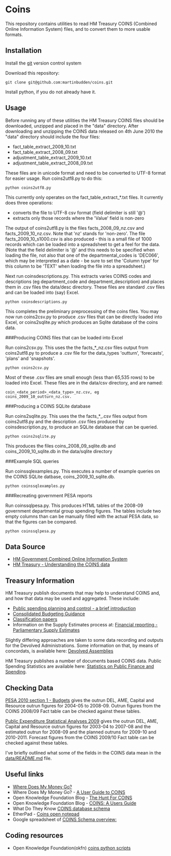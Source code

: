 Coins
=====

This repository contains utilities to read HM Treasury COINS (Combined Online Information System) files, and to convert them to more usable formats.


Installation
------------

Install the [git](http://git-scm.com/download) version control system

Download this repository:

    git clone git@github.com:martinbudden/coins.git

Install python, if you do not already have it.


Usage
-----

Before running any of these utilities the HM Treasury COINS files should be downloaded, unzipped and placed in the "data" directory. After downloading and unzipping the COINS data released on 4th June 2010 the "data" directory should include the four files:

* fact_table_extract_2009_10.txt
* fact_table_extract_2008_09.txt
* adjustment_table_extract_2009_10.txt
* adjustment_table_extract_2008_09.txt

These files are in unicode format and need to be converted to UTF-8 format for easier usage. Run coins2utf8.py to do this:

    python coins2utf8.py

This currently only operates on the fact_table_extract_*.txt files. It currently does three operations:

* converts the file to UTF-8 csv format (field delimiter is still '@')
* extracts only those records where the 'Value' field is non-zero

The output of coins2utf8.py is the files facts_2008_09_nz.csv and facts_2009_10_nz.csv. Note that 'nz' stands for 'non-zero'. The file facts_2009_10_s1000.csv is also produced - this is a small file of 1000 records which can be loaded into a spreadsheet to get a feel for the data. (Note that the field delimiter is '@' and this needs to be specified when loading the file, not also that one of the departmental_codes is 'DEC066', which may be interpreted as a date - be sure to set the 'Column type' for this column to be 'TEXT' when loading the file into a spreadsheet.)

Next run coinsdescriptions.py. This extracts varies COINS codes and descriptions (eg department_code and department_description) and places them in .csv files the data/desc directory. These files are standard .csv files and can be loaded into (say) Excel.

    python coinsdescriptions.py

This completes the preliminary preprocessing of the coins files. You may now run coins2csv.py to produce .csv files that can be directly loaded into Excel, or coins2sqlite.py which produces an Sqlite database of the coins data.


###Producing COINS files that can be loaded into Excel

Run coins2csv.py. This uses the the facts_*_nz.csv files output from coins2utf8.py to produce a .csv file for the data_types 'outturn', 'forecasts', 'plans' and 'snapshots'.

    python coins2csv.py

Most of these .csv files are small enough (less than 65,535 rows) to be loaded into Excel. These files are in the data/csv directory, and are named: 

    coin_<date_period>_<data_type>_nz.csv, eg coins_2009_10_outturn_nz.csv.


###Producing a COINS SQLite database

Run coins2sqlite.py. This uses the the facts_*_.csv files output from coins2utf8.py and the description .csv files produced by coinsdescription.py, to produce an SQLite database that can be queried.

    python coins2sqlite.py

This produces the files coins_2008_09_sqlite.db and coins_2009_10_sqlite.db in the data/sqlite directory

###Example SQL queries

Run coinssqlexamples.py. This executes a number of example queries on the COINS SQLite datbase, coins_2009_10_sqlite.db.

    python coinssqlexamples.py

###Recreating government PESA reports

Run coinssqlpesa.py. This produces HTML tables of the 2008-09 government departmental group spending figures. The tables include two empty columns than can be manually filled with the actual PESA data, so that the figures can be compared.

    python coinssqlpesa.py

Data Source
-----------

* [HM Government Combined Online Information System](http://data.gov.uk/dataset/coins)
* [HM Treasury - Understanding the COINS data](http://www.hm-treasury.gov.uk/d/coins_guidance_040610.pdf)


Treasury Information
--------------------

HM Treasury publish documents that may help to understand COINS and, and how that data may be used and aggregated. These include:

* [Public spending planning and control - a brief introduction](http://www.hm-treasury.gov.uk/psr_spend_plancontrol.htm)
* [Consolidated Budgeting Guidance](http://www.hm-treasury.gov.uk/psr_bc_consolidated_budgeting.htm)
* [Classification papers](http://www.hm-treasury.gov.uk/psr_bac_classification_papers.htm)
* Information on the Supply Estimates process at: [Financial reporting - Parliamentary Supply Estimates](http://www.hm-treasury.gov.uk/psr_estimates_index.htm)

Slightly differing approaches are taken to some data recording and outputs for the Devolved Administrations. Some information on that, by means of concordats, is available here: [Devolved Assemblies](http://www.hm-treasury.gov.uk/psr_devolved_assemblies.htm)

HM Treasury publishes a number of documents based COINS data. Public Spending Statistics are available here: [Statistics on Public Finance and Spending](http://www.hm-treasury.gov.uk/finexp_index.htm).


Checking Data
-------------

[PESA 2010 section 1 - Budgets](http://www.hm-treasury.gov.uk/pesa2010_section1.htm) gives the outrun DEL, AME, Capital and Resource outrun figures for 2004-05 to 2008-09. Outrun figures from the COINS 2008/09 Fact table can be checked against these tables.

[Public Expenditure Statistical Analyses 2009](http://www.hm-treasury.gov.uk/pespub_pesa09.htm) gives the outrun DEL, AME, Capital and Resource outrun figures for 2003-04 to 2007-08 and the estimated outrun for 2008-09 and the planned outruns for 2009-10 and 2010-2011. Forecast figures from the COINS 2009/10 Fact table can be checked against these tables.

I've briefly outlined what some of the fields in the COINS data mean in the [data/README.md](http://github.com/martinbudden/coins/blob/master/data/README.md) file.


Useful links
------------

* [Where Does My Money Go?](http://www.wheredoesmymoneygo.org/)
* Where Does My Money Go? - [A User Guide to COINS](http://www.wheredoesmymoneygo.org/data/coins/)
* Open Knowledge Foundation Blog - [The Hunt For COINS](http://blog.okfn.org/2010/02/22/the-hunt-for-coins/)
* Open Knowledge Foundation Blog - [COINS: A Users Guide](http://blog.okfn.org/2010/06/04/coins-a-users-guide/)
* What Do They Know [COINS database schema](http://www.whatdotheyknow.com/request/25039/response/67260/attach/3/100111%20COINS%20Schema%20for%20FOI%209%201049.xls)
* EtherPad - [Coins open notepad](http://pad.okfn.org/coins)
* Google spreadsheet of [COINS Schema overview:](http://spreadsheets.google.com/ccc?key=0Ah8UkI7xG7eWdHpYMnhaWmR5NVdNUG9yTkNfQVlUTWc&hl=en_GB)


Coding resources
----------------

* Open Knowledge Foundation(okfn) [coins python scripts](http://bitbucket.org/okfn/coins)
